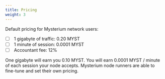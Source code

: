 ```yaml
---
title: Pricing
weight: 3
---
```


Default pricing for Mysterium network users:

- [ ]  1 gigabyte of traffic: 0.20 MYST
- [ ]  1 minute of session: 0.0001 MYST
- [ ]  Accountant fee: 12%

One gigabyte will earn you 0.10 MYST. You will earn 0.0001 MYST / minute of each session your node accepts. Mysterium node runners are able to fine-tune and set their own pricing.
